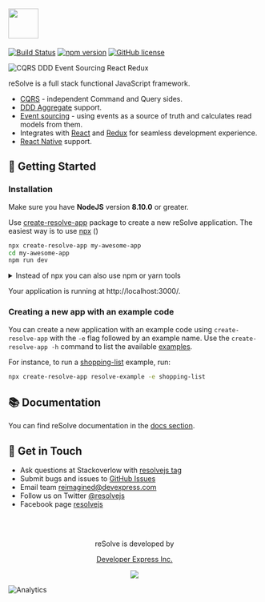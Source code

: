 # [<img src="https://user-images.githubusercontent.com/15689049/29659048-ad0d158a-88c5-11e7-9354-dbe4bb105ad7.png" height="60">](https://github.com/reimagined/resolve/)

[![Build Status](https://travis-ci.org/reimagined/resolve.svg?branch=master)](https://travis-ci.org/reimagined/resolve) [![npm version](https://badge.fury.io/js/create-resolve-app.svg)](https://badge.fury.io/js/create-resolve-app) [![GitHub license](https://img.shields.io/badge/license-MIT-blue.svg)](https://raw.githubusercontent.com/reimagined/resolve/master/LICENSE)

![CQRS DDD Event Sourcing React Redux](https://user-images.githubusercontent.com/19663260/41475089-73b9620e-70c6-11e8-9ca9-633f3857626b.png)

reSolve is a full stack functional JavaScript framework.

- [CQRS](https://martinfowler.com/bliki/CQRS.html) - independent Command and Query sides.
- [DDD Aggregate](https://martinfowler.com/bliki/DDD_Aggregate.html) support.
- [Event sourcing](https://martinfowler.com/eaaDev/EventSourcing.html) - using events as a source of truth and calculates read models from them.
- Integrates with [React](https://reactjs.org) and [Redux](https://redux.js.org) for seamless development experience.
- [React Native](https://facebook.github.io/react-native/) support.

## :rocket: Getting Started

### Installation

Make sure you have **NodeJS** version **8.10.0** or greater.

Use [create-resolve-app](packages/core/create-resolve-app) package to create a new reSolve application. The easiest way is to use [npx](https://www.npmjs.com/package/npx/v/1.1.1) ()

```sh
npx create-resolve-app my-awesome-app
cd my-awesome-app
npm run dev
```

<details>
<summary>Instead of npx you can also use npm or yarn tools</summary>

#### [npm](https://www.npmjs.com/)

> Note: Installing a package globally may require administrative privileges. That means you have to use the `sudo` prefix on Linux and MacOS, or start a terminal with the administrative privileges on Windows.

```sh
npm i -g create-resolve-app
create-resolve-app my-awesome-app
cd my-awesome-app
npm run dev
```

#### [yarn](https://yarnpkg.com/lang/en/)

```sh
yarn create resolve-app my-awesome-app
cd my-awesome-app
yarn run dev
```

</details>
<p></p>

Your application is running at http://localhost:3000/.

### Creating a new app with an example code

You can create a new application with an example code using `create-resolve-app` with the `-e` flag followed by an example name. Use the `create-resolve-app -h` command to list the available [examples](./examples/).

For instance, to run a [shopping-list](./examples/shopping-list) example, run:

```sh
npx create-resolve-app resolve-example -e shopping-list
```

## :books: Documentation

You can find reSolve documentation in the [docs section](./docs).

## :loudspeaker: Get in Touch

- Ask questions at Stackoverlow with [resolvejs tag](https://stackoverflow.com/tags/resolvejs)
- Submit bugs and issues to [GitHub Issues](https://github.com/reimagined/resolve/issues)
- Email team reimagined@devexpress.com
- Follow us on Twitter [@resolvejs](https://twitter.com/resolvejs)
- Facebook page [resolvejs](https://www.facebook.com/resolvejs/)

<br/>
<br/>
<p align="center">reSolve is developed by</p>
<p align="center"><a href="https://devexpress.com">Developer Express Inc.</a></p>
<p align="center"><img src="https://user-images.githubusercontent.com/19663260/38686793-dd31fb22-3e7d-11e8-8f26-33606ad82a16.png"></p>

![Analytics](https://ga-beacon.appspot.com/UA-118635726-1/index-readme?pixel)

